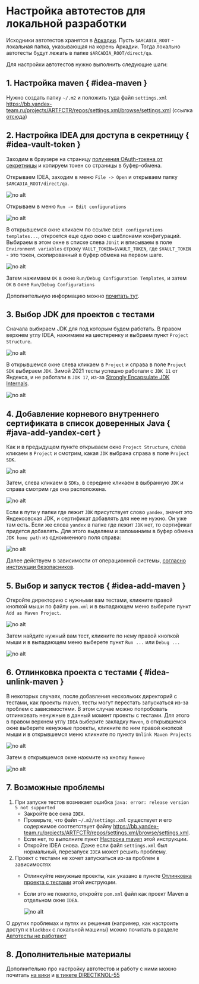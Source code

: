 # Настройка автотестов для локальной разработки

Исходники автотестов хранятся в [Аркадии](https://a.yandex-team.ru/arc/trunk/arcadia/direct/qa).
Пусть `$ARCADIA_ROOT` - локальная папка, указывающая на корень Аркадии. Тогда локально автотесты будут лежать в папке `$ARCADIA_ROOT/direct/qa`.

Для настройки автотестов нужно выполнить следующие шаги:

## 1. Настройка maven { #idea-maven }
Нужно создать папку `~/.m2` и положить туда файл `settings.xml` <https://bb.yandex-team.ru/projects/ARTFCTR/repos/settings.xml/browse/settings.xml> (ссылка [отсюда](https://wiki.yandex-team.ru/artifactory/))

## 2. Настройка IDEA для доступа в секретницу { #idea-vault-token }
Заходим в браузере на страницу [получения OAuth-токена от секретницы](https://oauth.yandex-team.ru/authorize?response_type=token&client_id=ce68fbebc76c4ffda974049083729982) и копируем токен со страницы в буфер-обмена.

Открываем IDEA, заходим в меню `File -> Open` и открываем папку `$ARCADIA_ROOT/direct/qa`.

![no alt](_assets/idea-open-direct-qa.png "открываем папку $ARCADIA_ROOT/direct/qa")

Открываем в меню `Run -> Edit configurations`

![no alt](_assets/idea-run-edit-conf.png "в меню Run -> Edit configurations")

В открывшемся окне кликаем по ссылке `Edit configurations templates...`, откроется еще одно окно с шаблонами конфигураций.
Выбираем в этом окне в списке слева `JUnit` и вписываем в поле `Environment variables` строку `VAULT_TOKEN=$VAULT_TOKEN`,
где `$VAULT_TOKEN` - это токен, скопированный в буфер обмена на первом шаге.

![no alt](_assets/idea-edit-conf-defaults.png "Edit configurations templates...")

Затем нажимаем `OK` в окне `Run/Debug Configuration Templates`, и затем `OK` в окне `Run/Debug Configurations`

Дополнительную информацию можно [почитать тут](https://st.yandex-team.ru/DIRECTKNOL-9).

## 3. Выбор JDK для проектов с тестами
Сначала выбираем JDK для под которым будем работать. В правом верхнем углу IDEA, нажимаем на шестеренку и выбраем
пункт `Project Structure`.

![no alt](_assets/idea-settings-project-structure.png "Project Structure")

В открывшемся окне слева кликаем в `Project` и справа в поле `Project SDK` выбираем `JDK`. Зимой 2021 тесты успешно работали
с `JDK 11` от Яндекса, и не работали в `JDK 17`, из-за [Strongly Encapsulate JDK Internals](https://openjdk.java.net/jeps/403).

![no alt](_assets/idea-project-sdk.png "Project SDK")

## 4. Добавление корневого внутреннего сертификата в список доверенных Java { #java-add-yandex-cert }
Как и в предыдущем пункте открываем окно `Project Structure`, слева кликаем в `Project` и смотрим, какая `JDK` выбрана
справа в поле `Project SDK`.

![no alt](_assets/idea-project-sdk-selected.png "Project SDKs")

Затем, слева кликаем в `SDKs`, в середине кликаем в выбранную `JDK` и справа смотрим где она расположена.

![no alt](_assets/idea-project-sdks-yandex.png "Project SDKs")

Если в пути у папки где лежит `JDK` присутствует слово `yandex`, значит это Яндексовская JDK, и сертификат добавлять для нее не нужно.
Он уже там есть. Если же слова `yandex` в папке где лежит `JDK` нет, то сертификат придется добавлять. Для этого выделяем
и запоминаем в буфер обмена `JDK home path` из одноименного поля справа:

![no alt](_assets/idea-project-sdks-no-yandex.png "Project SDKs")

Далее действуем в зависимости от операционной системы, [согласно инструкции безопасников](https://wiki.yandex-team.ru/security/ssl/sslclientfix/#vjava).

## 5. Выбор и запуск тестов { #idea-add-maven }
Откройте директорию с нужными вам тестами, кликните правой кнопкой мыши по файлу `pom.xml` и в выпадающем меню
выберите пункт `Add as Maven Project`.

![no alt](_assets/idea-open-pom.png "Открыть pom-файл в IDEA")

Затем найдите нужный вам тест, кликните по нему правой кнопкой мыши и в выпадающем меню выберете пункт `Run ...` или `Debug ...`

![no alt](_assets/idea-run-test.png "Запуск теста")

## 6. Отлинковка проекта с тестами { #idea-unlink-maven }
В некоторых случаях, после добавления нескольких директорий с тестами, как проекты maven, тесты могут перестать запускаться из-за проблем с зависимостями.
В этом случае можно попробовать отлинковать ненужные в данный момент проекты с тестами. Для этого в правом верхнем углу `IDEA`
выберите закладку `Maven`, в открывшемся окне выберите ненужные проекты, кликните по ним правой кнопкой мыши и в открывшемся меню
кликните по пункту `Unlink Maven Projects`

![no alt](_assets/idea-unlink-maven.png "Unlink")

Затем в открывшемся окне нажмите на кнопку `Remove`

![no alt](_assets/idea-unlink-maven-remove.png "Remove")

## 7. Возможные проблемы
1. При запуске тестов возникает ошибка `java: error: release version 5 not supported`
   - Закройте все окна `IDEA`.
   - Проверьте, что файл `~/.m2/settings.xml` существует и его содержимое соответствует файлу <https://bb.yandex-team.ru/projects/ARTFCTR/repos/settings.xml/browse/settings.xml>.
   - Если нет, то выполните пункт [Настрока maven](#idea-maven) этой инструкции.
   - Откройте IDEA снова. Даже если файл `settings.xml` был нормальный, перезапуск `IDEA` может решить проблему.
2. Проект с тестами не хочет запускаться из-за проблем в зависимостях
   - Отлинкуйте ненужные проекты, как указано в пункте [Отлинковка проекта с тестами](#idea-unlink-maven) этой инструкции.
   - Если это не помогло, откройте `pom.xml` файл как проект Maven в отдельном окне `IDEA`.

     ![no alt](_assets/idea-open-as-maven.png "Open as project")

О других проблемах и путях их решения (например, как настроить доступ к `blackbox` с локальной машины) можно почитать в разделе [Автотесты не работают](../troubleshooting/autotests-does-not-working.md)

## 8. Дополнительные материалы

Дополнительно про настройку автотестов и работу с ними можно почитать [на вики](https://wiki.yandex-team.ru/users/upcfrost/avtotesty-direkta-posle-pereezda-v-arkadiju/#razrabotka)
 и [в тикете DIRECTKNOL-55](https://st.yandex-team.ru/DIRECTKNOL-55)
